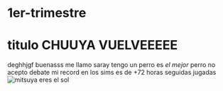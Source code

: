# 1er-trimestre
# titulo CHUUYA VUELVEEEEE
deghhjgf
buenasss
me llamo saray
tengo un perro
es *el mejor* perro
no acepto debate
mi record en los sims es de +72 horas seguidas jugadas
![mitsuya eres el sol](https://encrypted-tbn0.gstatic.com/images?q=tbn:ANd9GcSX99weDKufDA0aHgP1LFwDjTn7uNMEMwoSBQ&usqp=CAU)

